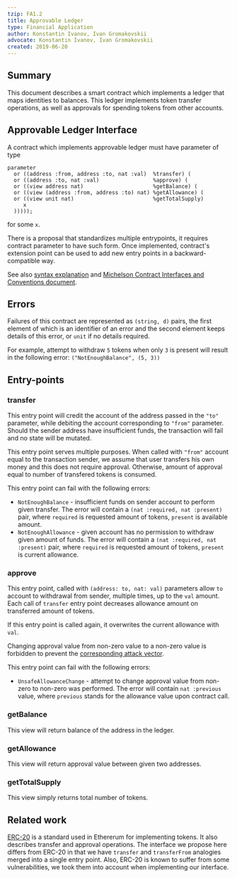 ```yaml
---
tzip: FA1.2
title: Approvable Ledger
type: Financial Application
author: Konstantin Ivanov, Ivan Gromakovskii
advocate: Konstantin Ivanov, Ivan Gromakovskii
created: 2019-06-20
---
```


## Summary

This document describes a smart contract which implements a ledger that maps
identities to balances. This ledger implements token transfer operations,
as well as approvals for spending tokens from other accounts.

## Approvable Ledger Interface

A contract which implements approvable ledger must have parameter of type

```
parameter
  or ((address :from, address :to, nat :val)  %transfer) (
  or ((address :to, nat :val)                 %approve) (
  or ((view address nat)                      %getBalance) (
  or ((view (address :from, address :to) nat) %getAllowance) (
  or ((view unit nat)                         %getTotalSupply)
     x
  )))));
```
for some `x`.

There is a proposal that standardizes multiple entrypoints, it requires contract parameter to have such form.
Once implemented, contract's extension point can be used to add new entry points in a backward-compatible way.

See also [syntax explanation](https://gitlab.com/tzip/tzip/blob/master/A/A1.md#adt-syntax-sugar) and [Michelson Contract Interfaces and Conventions document](https://gitlab.com/tzip/tzip/blob/master/A/A1.md#view-entry-points).

## Errors

Failures of this contract are represented as
`(string, d)` pairs, the first element of which
is an identifier of an error and the second element keeps details of this error,
or `unit` if no details required.

For example, attempt to withdraw `5` tokens when only `3` is present
will result in the following error:
`("NotEnoughBalance", (5, 3))`

## Entry-points

### transfer

This entry point will credit the account of the address passed in the
`"to"` parameter, while debiting the account corresponding to `"from"` parameter.
Should the sender address have insufficient funds, the transaction will fail and
no state will be mutated.

This entry point serves multiple purposes.
When called with `"from"` account equal to the transaction sender, we assume that
user transfers his own money and this does not require approval. Otherwise,
amount of approval equal to number of transfered tokens is consumed.

This entry point can fail with the following errors:
* `NotEnoughBalance` - insufficient funds on sender account to perform given
transfer. The error will contain a `(nat :required, nat :present)` pair, where
`required` is requested amount of tokens, `present` is available amount.
* `NotEnoughAllowance` - given account has no permission to withdraw given
amount of funds. The error will contain a `(nat :required, nat :present)` pair,
where `required` is requested amount of tokens, `present` is current allowance.

### approve

This entry point, called with `(address: to, nat: val)`
parameters allow `to` account to withdrawal from sender, multiple times,
up to the `val` amount. Each call of `transfer` entry point decreases
allowance amount on transferred amount of tokens.

If this entry point is called again, it overwrites the current allowance
with `val`.

Changing approval value from non-zero value to a non-zero value is
forbidden to prevent the [corresponding attack vector](https://docs.google.com/document/d/1YLPtQxZu1UAvO9cZ1O2RPXBbT0mooh4DYKjA_jp-RLM).

This entry point can fail with the following errors:
* `UnsafeAllowanceChange` - attempt to change approval value from non-zero to
non-zero was performed. The error will contain `nat :previous` value, where
`previous` stands for the allowance value upon contract call.

### getBalance

This view will return balance of the address in the ledger.

### getAllowance

This view will return approval value between given two addresses.

### getTotalSupply

This view simply returns total number of tokens.

## Related work

[ERC-20](https://eips.ethereum.org/EIPS/eip-20) is a standard used in Ethererum for implementing tokens.
It also describes transfer and approval operations.
The interface we propose here differs from ERC-20 in that we have `transfer`
and `transferFrom` analogies merged into a single entry point.
Also, ERC-20 is known to suffer from some vulnerabilities, we took them into
account when implementing our interface.

